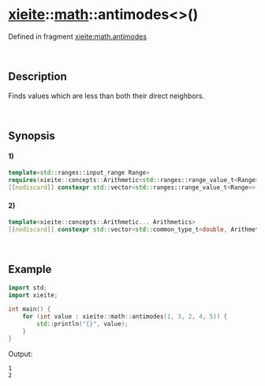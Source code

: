 # [xieite](../../xieite.md)\:\:[math](../../math.md)\:\:antimodes\<\>\(\)
Defined in fragment [xieite:math.antimodes](../../../src/math/antimodes.cpp)

&nbsp;

## Description
Finds values which are less than both their direct neighbors.

&nbsp;

## Synopsis
#### 1)
```cpp
template<std::ranges::input_range Range>
requires(xieite::concepts::Arithmetic<std::ranges::range_value_t<Range>>)
[[nodiscard]] constexpr std::vector<std::ranges::range_value_t<Range>> antimodes(const Range& range) noexcept;
```
#### 2)
```cpp
template<xieite::concepts::Arithmetic... Arithmetics>
[[nodiscard]] constexpr std::vector<std::common_type_t<double, Arithmetics...>> antimodes(Arithmetics... values) noexcept;
```

&nbsp;

## Example
```cpp
import std;
import xieite;

int main() {
    for (int value : xieite::math::antimodes(1, 3, 2, 4, 5)) {
        std::println("{}", value);
    }
}
```
Output:
```
1
2
```
